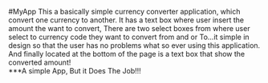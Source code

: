#MyApp
This a basically simple currency converter application, which convert one currency to another.
It has a text box where user insert the amount the want to convert,
There are two select boxes from where user select to currency code they want to convert from and or To...it simple in design so that the user has no problems what so ever using this application.
And finally located at the bottom of the page is a text box that show the converted amount!   
***A simple App, But it Does The Job!!!
